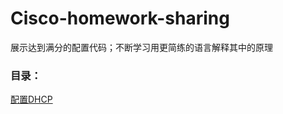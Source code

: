 # Cisco-homework-sharing
展示达到满分的配置代码；不断学习用更简练的语言解释其中的原理


### 目录：

[配置DHCP](https://github.com/Jackyent/Cisco-homework-sharing/tree/main/%E9%85%8D%E7%BD%AEDHCP)


